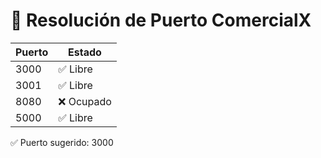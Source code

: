 # 🧾 Resolución de Puerto ComercialX

| Puerto | Estado   |
|--------|----------|
| 3000 | ✅ Libre |
| 3001 | ✅ Libre |
| 8080 | ❌ Ocupado |
| 5000 | ✅ Libre |

✅ Puerto sugerido: 3000
